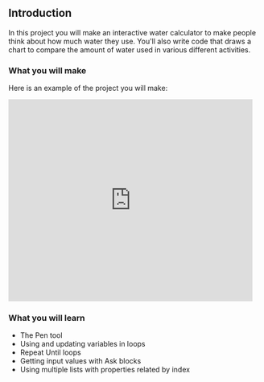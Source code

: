 ## Introduction

In this project you will make an interactive water calculator to make people think about how much water they use. You'll also write code that draws a chart to compare the amount of water used in various different activities.

### What you will make

Here is an example of the project you will make:

<div class="scratch-preview">
  <iframe allowtransparency="true" width="485" height="402" src="https://scratch.mit.edu/projects/embed/218035688/?autostart=false" frameborder="0"></iframe>
</div>


### What you will learn

+ The Pen tool
+ Using and updating variables in loops
+ Repeat Until loops
+ Getting input values with Ask blocks
+ Using multiple lists with properties related by index
